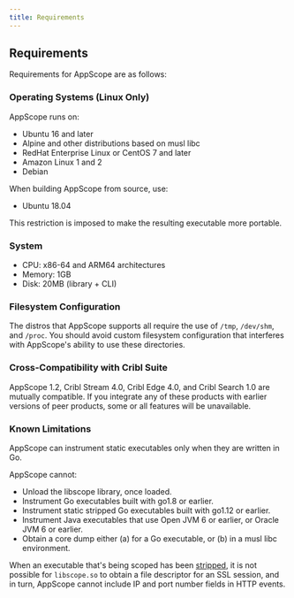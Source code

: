 ```yaml
---
title: Requirements
---
```


## Requirements

Requirements for AppScope are as follows:

### Operating Systems (Linux Only)

AppScope runs on:

- Ubuntu 16 and later
- Alpine and other distributions based on musl libc
- RedHat Enterprise Linux or CentOS 7 and later
- Amazon Linux 1 and 2
- Debian

When building AppScope from source, use:

- Ubuntu 18.04

This restriction is imposed to make the resulting executable more portable.

### System

- CPU: x86-64 and ARM64 architectures
- Memory: 1GB
- Disk: 20MB (library + CLI)

### Filesystem Configuration

The distros that AppScope supports all require the use of `/tmp`, `/dev/shm`, and `/proc`. You should avoid custom filesystem configuration that interferes with AppScope's ability to use these directories.

### Cross-Compatibility with Cribl Suite

AppScope 1.2, Cribl Stream 4.0, Cribl Edge 4.0, and Cribl Search 1.0 are mutually compatible. If you integrate any of these products with earlier versions of peer products, some or all features will be unavailable.

### Known Limitations

AppScope can instrument static executables only when they are written in Go.

AppScope cannot:

- Unload the libscope library, once loaded.
- Instrument Go executables built with go1.8 or earlier.
- Instrument static stripped Go executables built with go1.12 or earlier.
- Instrument Java executables that use Open JVM 6 or earlier, or Oracle JVM 6 or earlier.
- Obtain a core dump either (a) for a Go executable, or (b) in a musl libc environment.

When an executable that's being scoped has been [stripped](https://en.wikipedia.org/wiki/Strip_(Unix)), it is not possible for `libscope.so` to obtain a file descriptor for an SSL session, and in turn, AppScope cannot include IP and port number fields in HTTP events.
